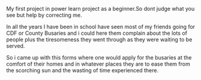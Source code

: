 My first project in power learn project as a beginner.So dont judge what you see but help by correcting me.

In all the years I have been in school have seen most of my friends going for CDF or County Busaries and i could here them complain about the lots of people plus the tiresomeness they went through as they were waiting to be served.

So i came up with this forms where one would apply for the busaries at the comfort of their homes and in whatever places they are to ease them from the scorching sun and the wasting of time experienced there.